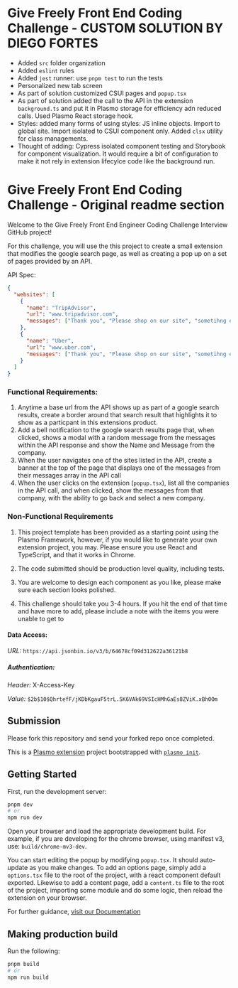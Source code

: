 # Give Freely Front End Coding Challenge - CUSTOM SOLUTION BY DIEGO FORTES
- Added `src` folder organization
- Added `eslint` rules
- Added `jest` runner: use `pnpm test` to run the tests
- Personalized new tab screen
- As part of solution customized CSUI pages and `popup.tsx`
- As part of solution added the call to the API in the extension `background.ts` and put it in Plasmo storage for efficiency adn reduced calls. Used Plasmo React storage hook.
- Styles: added many forms of using styles: JS inline objects. Import to global site. Import isolated to CSUI component only. Added `clsx` utility for class managements. 
- Thought of adding: Cypress isolated component testing and Storybook for component visualization. It would require a bit of configuration to make it not rely in extension lifecylce code like the background run.

# Give Freely Front End Coding Challenge - Original readme section
Welcome to the Give Freely Front End Engineer Coding Challenge Interview GitHub project!

For this challenge, you will use the this project to create a small extension that modifies the google search page, as well as creating a pop up on a set of pages provided by an API.

API Spec:

```json
{
  "websites": [
    {
      "name": "TripAdvisor",
      "url": "www.tripadvisor.com",
      "messages": ["Thank you", "Please shop on our site", "sometihng else"]
    },
    {
      "name": "Uber",
      "url": "www.uber.com",
      "messages": ["Thank you", "Please shop on our site", "sometihng else"]
    }
  ]
}
```

### Functional Requirements:

1. Anytime a base url from the API shows up as part of a google search results, create a border around that search result that highlights it to show as a particpant in this extensions product.
2. Add a bell notification to the google search results page that, when clicked, shows a modal with a random message from the messages within the API response and show the Name and Message from the company.
3. When the user navigates one of the sites listed in the API, create a banner at the top of the page that displays one of the messages from their messages array in the API call
4. When the user clicks on the extension (`popup.tsx`), list all the companies in the API call, and when clicked, show the messages from that company, with the ability to go back and select a new company.

### Non-Functional Requirements

1. This project template has been provided as a starting point using the Plasmo Framework, however, if you would like to generate your own extension project, you may. Please ensure you use React and TypeScript, and that it works in Chrome.

2. The code submitted should be production level quality, including tests.

3. You are welcome to design each component as you like, please make sure each section looks polished.

4. This challenge should take you 3-4 hours. If you hit the end of that time and have more to add, please include a note with the items you were unable to get to

#### Data Access:

_URL:_ `https://api.jsonbin.io/v3/b/64678cf09d312622a36121b8`

##### Authentication:

_Header:_ X-Access-Key

_Value:_ `$2b$10$QhrtefF/jKDbKgauF5trL.SK6VAk69VSIcHMhGaEs8ZViK.xBh0Om`

## Submission

Please fork this repository and send your forked repo once completed.

This is a [Plasmo extension](https://docs.plasmo.com/) project bootstrapped with [`plasmo init`](https://www.npmjs.com/package/plasmo).

## Getting Started

First, run the development server:

```bash
pnpm dev
# or
npm run dev
```

Open your browser and load the appropriate development build. For example, if you are developing for the chrome browser, using manifest v3, use: `build/chrome-mv3-dev`.

You can start editing the popup by modifying `popup.tsx`. It should auto-update as you make changes. To add an options page, simply add a `options.tsx` file to the root of the project, with a react component default exported. Likewise to add a content page, add a `content.ts` file to the root of the project, importing some module and do some logic, then reload the extension on your browser.

For further guidance, [visit our Documentation](https://docs.plasmo.com/)

## Making production build

Run the following:

```bash
pnpm build
# or
npm run build
```
